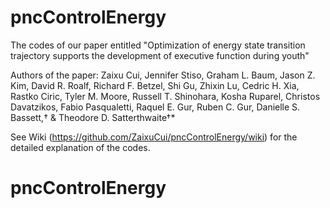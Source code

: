 # pncControlEnergy

The codes of our paper entitled "Optimization of energy state transition trajectory supports the development of executive function during youth"

Authors of the paper:
Zaixu Cui, Jennifer Stiso, Graham L. Baum, Jason Z. Kim, David R. Roalf, Richard F. Betzel, Shi Gu, Zhixin Lu, Cedric H. Xia, Rastko Ciric, Tyler M. Moore, Russell T. Shinohara, Kosha Ruparel, Christos Davatzikos, Fabio Pasqualetti, Raquel E. Gur, Ruben C. Gur, Danielle S. Bassett,† & Theodore D. Satterthwaite†*

See Wiki (https://github.com/ZaixuCui/pncControlEnergy/wiki) for the detailed explanation of the codes. 
# pncControlEnergy
